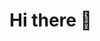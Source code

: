 # Hi there 👋

<!--
**krvaibhaw/krvaibhaw** is a ✨ _special_ ✨ repository because its `README.md` (this file) appears on your GitHub profile.

Here are some ideas to get you started:

- 💻 Currently working on: It's secret! 😯
- 📔 Currently learning: AI and Human Computer Interaction
- 📬 Reach me: kvaibhaw99@gmail.com


- 🌱 I’m currently learning ...
- 👯 I’m looking to collaborate on ...
- 🤔 I’m looking for help with ...
- 💬 Ask me about ...
- 📫 How to reach me: ...
- 😄 Pronouns: ...
- ⚡ Fun fact: ...
-->

